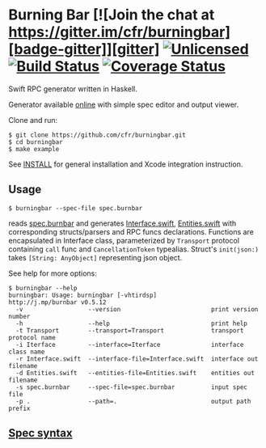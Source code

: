 
# Burning Bar [![Join the chat at https://gitter.im/cfr/burningbar][badge-gitter]][gitter] [![Unlicensed][badge-license]][license] [![Build Status][badge-travis]][travis] [![Coverage Status](https://coveralls.io/repos/cfr/burningbar/badge.svg?branch=master)](https://coveralls.io/r/cfr/burningbar?branch=master)

<!-- [![Available on Hackage][badge-hackage]][hackage]
     [![Gratipay](http://img.shields.io/gratipay/cfr.svg)][gratipay]
     [![Stories in Ready](https://badge.waffle.io/cfr/burningbar.png?label=ready&title=Ready)](https://waffle.io/cfr/burningbar) -->

Swift RPC generator written in Haskell.

Generator available [online](http://cfr.pw/burnbar) with simple spec editor and output viewer.

Clone and run:

    $ git clone https://github.com/cfr/burningbar.git
    $ cd burningbar
    $ make example

See [INSTALL](INSTALL.md) for general installation and Xcode integration instruction.

## Usage

    $ burningbar --spec-file spec.burnbar

reads [spec.burnbar][Spec] and generates [Interface.swift][], [Entities.swift][] with
corresponding structs/parsers and RPC funcs declarations. Functions are encapsulated
in Interface class, parameterized by `Transport` protocol containing `call` func
and `CancellationToken` typealias. Struct's `init(json:)` takes `[String: AnyObject]`
representing json object.

See help for more options:

    $ burningbar --help
    burningbar: Usage: burningbar [-vhtirdsp]
    http://j.mp/burnbar v0.5.12
      -v                  --version                         print version number
      -h                  --help                            print help
      -t Transport        --transport=Transport             transport protocol name
      -i Iterface         --interface=Iterface              interface class name
      -r Interface.swift  --interface-file=Interface.swift  interface out filename
      -d Entities.swift   --entities-file=Entities.swift    entities out filename
      -s spec.burnbar     --spec-file=spec.burnbar          input spec file
      -p .                --path=.                          output path prefix

## [Spec syntax][Spec]

   [Interface.swift]: TestGen/Interface.swift
   [Entities.swift]: TestGen/Entities.swift
   [Spec]: spec.burnbar
   [license]: UNLICENSE
   [badge-license]: https://img.shields.io/badge/license-Unlicense-brightgreen.svg
   [badge-cabal]: https://wiki.haskell.org/wikiupload/4/43/Built-with-Cabal-light.png
   [cabal]: https://www.haskell.org/cabal
   [badge-gitter]: https://img.shields.io/badge/gitter-join%20chat-brightgreen.svg
   [gitter]: https://gitter.im/cfr/burningbar?utm_source=badge&utm_medium=badge&utm_campaign=pr-badge&utm_content=badge
   [badge-travis]: https://travis-ci.org/cfr/burningbar.svg?branch=master
   [travis]: https://travis-ci.org/cfr/burningbar
   [badge-haskell]: http://evenmere.org/~bts/haskell-logo/logo-0.svg
   [haskell]: https://haskell.org
   [badge-gratipay]: http://img.shields.io/gratipay/cfr.svg
   [gratipay]: https://www.gratipay.com/cfr
   [badge-hackage]: https://img.shields.io/hackage/v/burningbar.svg?dummy
   [hackage]: https://hackage.haskell.org/package/burningbar

